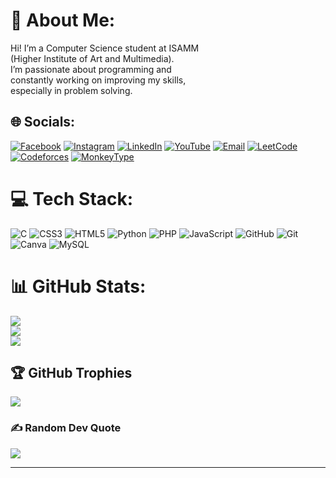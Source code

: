 # 💫 About Me:
Hi! I’m a Computer Science student at ISAMM<br> (Higher Institute of Art and Multimedia).  <br>I’m passionate about programming and <br>constantly working on improving my skills,<br> especially in problem solving.<br>




## 🌐 Socials:
[![Facebook](https://img.shields.io/badge/Facebook-%231877F2.svg?logo=Facebook&logoColor=white)](https://www.facebook.com/mohamed.ferchichi.16547) 
[![Instagram](https://img.shields.io/badge/Instagram-%23E4405F.svg?logo=Instagram&logoColor=white)](https://www.instagram.com/m0hamed._.ferchichi) 
[![LinkedIn](https://img.shields.io/badge/LinkedIn-%230077B5.svg?logo=linkedin&logoColor=white)](https://www.linkedin.com/in/mohamed-ferchichi-5626b3330) 
[![YouTube](https://img.shields.io/badge/YouTube-%23FF0000.svg?logo=YouTube&logoColor=white)](https://www.youtube.com/@moohameedd-y3r) 
[![Email](https://img.shields.io/badge/Email-D14836?logo=gmail&logoColor=white)](mailto:hama.ferchichi321@gmail.com) 
[![LeetCode](https://img.shields.io/badge/LeetCode-%231E1E1E.svg?logo=LeetCode&logoColor=F79F1B)](https://leetcode.com/u/moohameedd/) 
[![Codeforces](https://img.shields.io/badge/Codeforces-%2300A1D8.svg?logo=Codeforces&logoColor=white)](https://codeforces.com/profile/moohameedd) 
[![MonkeyType](https://img.shields.io/badge/MonkeyType-%23FF6F00.svg?logo=MonkeyType&logoColor=white)](https://monkeytype.com/profile/mohamedferchichi)


# 💻 Tech Stack:
![C](https://img.shields.io/badge/c-%2300599C.svg?style=for-the-badge&logo=c&logoColor=white) ![CSS3](https://img.shields.io/badge/css3-%231572B6.svg?style=for-the-badge&logo=css3&logoColor=white) ![HTML5](https://img.shields.io/badge/html5-%23E34F26.svg?style=for-the-badge&logo=html5&logoColor=white) ![Python](https://img.shields.io/badge/python-3670A0?style=for-the-badge&logo=python&logoColor=ffdd54) ![PHP](https://img.shields.io/badge/php-%23777BB4.svg?style=for-the-badge&logo=php&logoColor=white) ![JavaScript](https://img.shields.io/badge/javascript-%23323330.svg?style=for-the-badge&logo=javascript&logoColor=%23F7DF1E) ![GitHub](https://img.shields.io/badge/github-%23121011.svg?style=for-the-badge&logo=github&logoColor=white) ![Git](https://img.shields.io/badge/git-%23F05033.svg?style=for-the-badge&logo=git&logoColor=white) ![Canva](https://img.shields.io/badge/Canva-%2300C4CC.svg?style=for-the-badge&logo=Canva&logoColor=white) ![MySQL](https://img.shields.io/badge/mysql-4479A1.svg?style=for-the-badge&logo=mysql&logoColor=white) 
# 📊 GitHub Stats:
![](https://github-readme-stats.vercel.app/api?username=moohameedd&theme=dark&hide_border=false&include_all_commits=true&count_private=false)<br/>
![](https://nirzak-streak-stats.vercel.app/?user=moohameedd&theme=dark&hide_border=false)<br/>
![](https://github-readme-stats.vercel.app/api/top-langs/?username=moohameedd&theme=dark&hide_border=false&include_all_commits=true&count_private=false&layout=compact)

## 🏆 GitHub Trophies
![](https://github-profile-trophy.vercel.app/?username=moohameedd&theme=radical&no-frame=false&no-bg=true&margin-w=4)

### ✍️ Random Dev Quote
![](https://quotes-github-readme.vercel.app/api?type=horizontal&theme=dark)

---

<!-- Proudly created with GPRM ( https://gprm.itsvg.in ) -->
